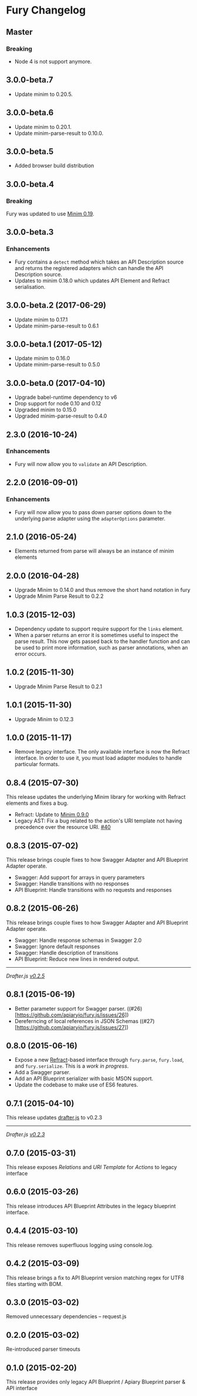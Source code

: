 # Fury Changelog

## Master

### Breaking

- Node 4 is not support anymore.

## 3.0.0-beta.7

- Update minim to 0.20.5.

## 3.0.0-beta.6

- Update minim to 0.20.1.
- Update minim-parse-result to 0.10.0.

## 3.0.0-beta.5

- Added browser build distribution

## 3.0.0-beta.4

### Breaking

Fury was updated to use [Minim
0.19](https://github.com/refractproject/minim/releases/tag/v0.19.0).

## 3.0.0-beta.3

### Enhancements

- Fury contains a `detect` method which takes an API Description source and
  returns the registered adapters which can handle the API Description
  source.
- Updates to minim 0.18.0 which updates API Element and Refract serialisation.

## 3.0.0-beta.2 (2017-06-29)

- Update minim to 0.17.1
- Update minim-parse-result to 0.6.1

## 3.0.0-beta.1 (2017-05-12)

- Update minim to 0.16.0
- Update minim-parse-result to 0.5.0

## 3.0.0-beta.0 (2017-04-10)

- Upgrade babel-runtime dependency to v6
- Drop support for node 0.10 and 0.12
- Upgraded minim to 0.15.0
- Upgraded minim-parse-result to 0.4.0

## 2.3.0 (2016-10-24)

### Enhancements

- Fury will now allow you to `validate` an API Description.

## 2.2.0 (2016-09-01)

### Enhancements

- Fury will now allow you to pass down parser options down to the underlying
  parse adapter using the `adapterOptions` parameter.

## 2.1.0 (2016-05-24)

- Elements returned from parse will always be an instance of minim elements

## 2.0.0 (2016-04-28)

- Upgrade Minim to 0.14.0 and thus remove the short hand notation in fury
- Upgrade Minim Parse Result to 0.2.2

## 1.0.3 (2015-12-03)

- Dependency update to support require support for the `links` element.
- When a parser returns an error it is sometimes useful to inspect the parse result. This now gets passed back to the handler function and can be used to print more information, such as parser annotations, when an error occurs.

## 1.0.2 (2015-11-30)

- Upgrade Minim Parse Result to 0.2.1

## 1.0.1 (2015-11-30)

- Upgrade Minim to 0.12.3

## 1.0.0 (2015-11-17)

- Remove legacy interface. The only available interface is now the Refract interface. In order to use it, you must load adapter modules to handle particular formats.

## 0.8.4 (2015-07-30)

This release updates the underlying Minim library for working with Refract elements and fixes a bug.

- Refract: Update to [Minim 0.9.0](https://github.com/refractproject/minim/blob/master/CHANGELOG.md#090---2015-07-28)
- Legacy AST: Fix a bug related to the action's URI template not having precedence over the resource URI. [#40](https://github.com/apiaryio/fury.js/pull/40)

## 0.8.3 (2015-07-02)

This release brings couple fixes to how Swagger Adapter and API Blueprint Adapter operate.

- Swagger: Add support for arrays in query parameters
- Swagger: Handle transitions with no responses
- API Blueprint: Handle transitions with no requests and responses

## 0.8.2 (2015-06-26)

This release brings couple fixes to how Swagger Adapter and API Blueprint Adapter operate.

- Swagger: Handle response schemas in Swagger 2.0
- Swagger: Ignore default responses
- Swagger: Handle description of transitions
- API Blueprint: Reduce new lines in rendered output.

---

*Drafter.js [v0.2.5](https://github.com/apiaryio/drafter.js/releases/tag/v0.2.5)*

## 0.8.1 (2015-06-19)

- Better parameter support for Swagger parser. ((#26)[https://github.com/apiaryio/fury.js/issues/26])
- Dereferncing of local references in JSON Schemas ((#27)[https://github.com/apiaryio/fury.js/issues/27])

## 0.8.0 (2015-06-16)

- Expose a new [Refract][]-based interface through `fury.parse`, `fury.load`,
  and `fury.serialize`. This is a *work in progress*.
- Add a Swagger parser.
- Add an API Blueprint serializer with basic MSON support.
- Update the codebase to make use of ES6 features.

[Refract]: https://github.com/refractproject/refract-spec

## 0.7.1 (2015-04-10)

This release updates [drafter.js](https://github.com/apiaryio/drafter.js) to v0.2.3

---

*Drafter.js [v0.2.3](https://github.com/apiaryio/drafter.js/releases/tag/v0.2.3)*

## 0.7.0 (2015-03-31)

This release exposes *Relations* and *URI Template* for *Actions* to legacy interface

## 0.6.0 (2015-03-26)

This release introduces API Blueprint Attributes in the legacy blueprint interface.

## 0.4.4 (2015-03-10)

This release removes superfluous logging using console.log.

## 0.4.2 (2015-03-09)

This release brings a fix to API Blueprint version matching regex for UTF8 files starting with BOM.

## 0.3.0 (2015-03-02)

Removed unnecessary dependencies – request.js

## 0.2.0 (2015-03-02)

Re-introduced parser timeouts

## 0.1.0 (2015-02-20)

This release provides only legacy API Blueprint / Apiary Blueprint parser & API interface
